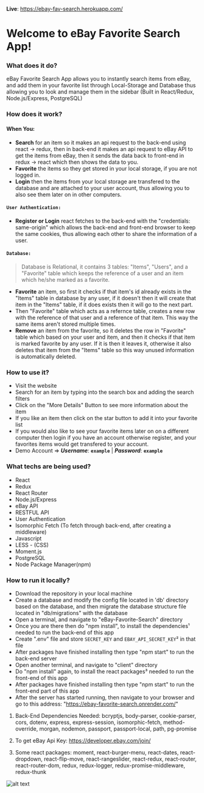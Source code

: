 
**Live**: https://ebay-fav-search.herokuapp.com/

Welcome to eBay Favorite Search App!
=====================


### What does it do? 
eBay Favorite Search App allows you to instantly search items from eBay, and add them in your favorite list through Local-Storage and Database thus allowing you to look and manage them in the sidebar (Built in React/Redux, Node.js/Express, PostgreSQL)

### How does it work? 
#### When You:
- **Search** for an item so it makes an api request to the back-end using react -> redux, then in back-end it makes an api request to eBay API to get the items from eBay, then it sends the data back to front-end in redux -> react which then shows the data to you.
- **Favorite** the items so they get stored in your local storage, if you are not logged in.
- **Login** then the items from your local storage are transfered to the database and are attached to your user account, thus allowing you to also see them later on in other computers.
#### `User Authentication:`
- **Register or Login** react fetches to the back-end with the "credentials: same-origin" which allows the back-end and front-end browser to keep the same cookies, thus allowing each other to share the information of a user.
  
#### `Database:`
  >Database is Relational, it contains 3 tables: "Items", "Users", and a "Favorite" table which keeps the reference of a user and an item which he/she marked as a favorite.

 - **Favorite** an item, so first it checks if that item's id already exists in the "Items" table in database by any user, if it doesn't then it will create that item in the "Items" table, if it does exists then it will go to the next part.
- Then "Favorite" table which acts as a refernce table, creates a new row with the reference of that user and a reference of that item. This way the same items aren't stored multiple times.
- **Remove** an item from the favorite, so it deletes the row in "Favorite" table which based on your user and item, and then it checks if that item is marked favorite by any user. If it is then it leaves it, otherwise it also deletes that item from the "Items" table so this way unused information is automatically deleted.
                                            
### How to use it?
 - Visit the website
 - Search for an item by typing into the search box and adding the search filters 
 - Click on the "More Details" Button to see more information about the item
 - If you like an item then click on the star button to add it into your favorite list
 - If you would also like to see your favorite items later on on a different computer then login if you have an account otherwise register, and your favorites items would get transfered to your account.
 - Demo Account => ***Username***: **`example`** | ***Password***: **`example`**

### What techs are being used? 
 - React
 - Redux
 - React Router
 - Node.js/Express
 - eBay API
 - RESTFUL API
 - User Authentication
 - Isomorphic Fetch (To fetch through back-end, after creating a middleware)
 - Javascript
 - LESS - (CSS)
 - Moment.js 
 - PostgreSQL
 - Node Package Manager(npm)

### How to run it locally? 
 - Download the repository in your local machine
 - Create a database and modify the config file located in 'db' directory based on the database, and then migrate the database structure file located in "db/migrations" with the database
 - Open a terminal, and navigate to "eBay-Favorite-Search" directory
 - Once you are there then do "npm install", to install the dependencies¹ needed to run the back-end of this app
 - Create ".env" file and store `SECRET_KEY` and `EBAY_API_SECRET_KEY`² in that file
 - After packages have finished installing then type "npm start" to run the back-end server
 - Open another terminal, and navigate to "client" directory
 - Do "npm install" again, to install the react packages³ needed to run the front-end of this app
 - After packages have finished installing then type "npm start" to run the front-end part of this app
 - After the server has started running, then navigate to your browser and go to this address: "https://ebay-favorite-search.onrender.com/"

1) Back-End Dependencies Needed: bcryptjs, body-parser, cookie-parser, cors, dotenv, express, express-session, isomorphic-fetch, method-override, morgan, nodemon, passport, passport-local, path, pg-promise

2) To get eBay Api Key: https://developer.ebay.com/join/

3) Some react packages: moment, react-burger-menu, react-dates, react-dropdown, react-flip-move, react-rangeslider, react-redux, react-router, react-router-dom, redux, redux-logger, redux-promise-middleware, redux-thunk

  
 
 
![alt text](https://raw.githubusercontent.com/BestMUsman/eBay-Favorite-Search/master/client/src/images/screenshot.png)
